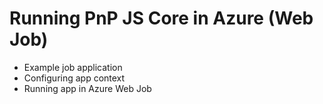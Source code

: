 # Running PnP JS Core in Azure (Web Job)

- Example job application
- Configuring app context
- Running app in Azure Web Job